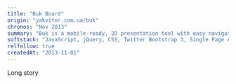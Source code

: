 ```yaml
---
title: "Buk Board"
origin: "yakviter.com.ua/buk"
chronos: "Nov 2013"
summary: "Buk is a mobile-ready, 2D presentation tool with easy navigation and advanced controls. It resembles a class board that can handle up to 3 columns per slide."
softstack: "JavaScript, jQuery, CSS, Twitter Bootstrap 3, Single Page Application, Mobile, Graphic Design, Responsive Design, Open Source"
relfollow: true
createdAt: "2013-11-01"
---
```


Long story
